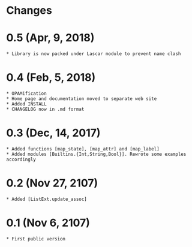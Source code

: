# Changes

# 0.5 (Apr, 9, 2018)
	* Library is now packed under Lascar module to prevent name clash
    
# 0.4 (Feb, 5, 2018)
	* OPAMification
	* Home page and documentation moved to separate web site
	* Added INSTALL
	* CHANGELOG now in .md format
	
# 0.3 (Dec, 14, 2017)
	* Added functions [map_state], [map_attr] and [map_label]
	* Added modules [Builtins.{Int,String,Bool}]. Rewrote some examples accordingly
	
# 0.2 (Nov 27, 2107)
    * Added [ListExt.update_assoc]
	
# 0.1 (Nov 6, 2107)
    * First public version
